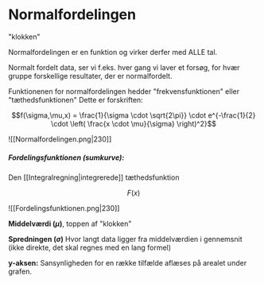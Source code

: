 # Normalfordelingen
"klokken"

Normalfordelingen er en funktion og virker derfer med ALLE tal.

Normalt fordelt data, ser vi f.eks. hver gang vi laver et forsøg, for hvær gruppe forskellige resultater, der er normalfordelt.

Funktionenen for normalfordelingen hedder "frekvensfunktionen" eller "tæthedsfunktionen"
Dette er forskriften:

$$f(\sigma,\mu,x) = \frac{1}{\sigma \cdot \sqrt{2\pi}} \cdot e^{-\frac{1}{2} \cdot \left( \frac{x \cdot \mu}{\sigma}  \right)^2}$$

![[Normalfordelingen.png|230]]

##### Fordelingsfunktionen (sumkurve):

Den [[Integralregning|integrerede]] tæthedsfunktion

$$F(x)$$

![[Fordelingsfunktionen.png|230]]

**Middelværdi ($\mu$)**, toppen af "klokken"

**Spredningen ($\sigma$)**
Hvor langt data ligger fra middelværdien i gennemsnit
(ikke direkte, det skal regnes med en lang formel)

**y-aksen:**
Sansynligheden for en række tilfælde aflæses på arealet under grafen. 
